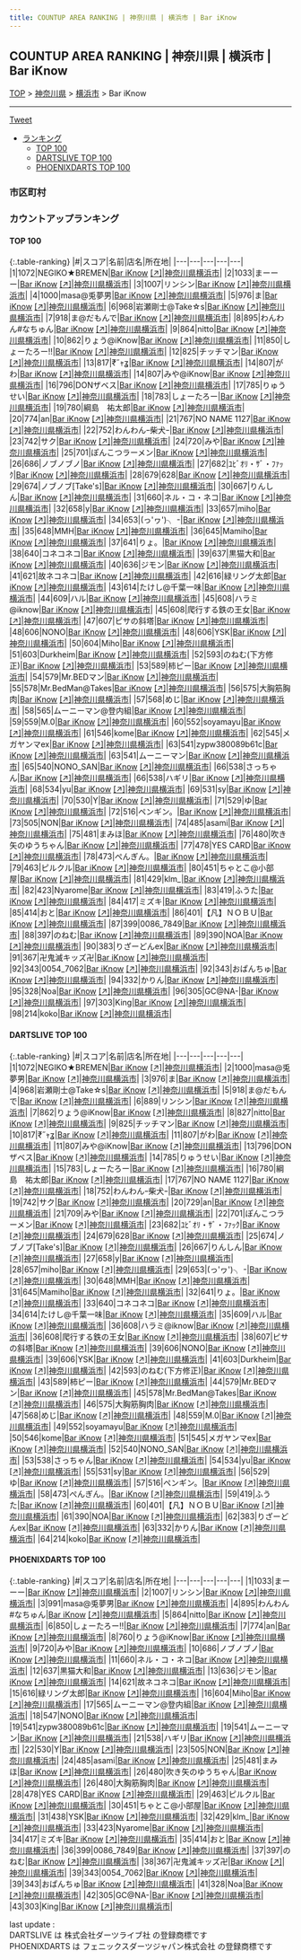 ```yaml
---
title: COUNTUP AREA RANKING | 神奈川県 | 横浜市 | Bar iKnow
---
```

## COUNTUP AREA RANKING | 神奈川県 | 横浜市 | Bar iKnow

[TOP](/darts/rank/) > [神奈川県](/darts/rank/神奈川県/) > [横浜市](/darts/rank/神奈川県/横浜市/) > Bar iKnow

___

<a href="https://twitter.com/share?ref_src=twsrc%5Etfw" data-text="COUNTUP AREA RANKING | 神奈川県横浜市Bar iKnow" class="twitter-share-button" data-hashtags="DARTSLIVE,PHOENIXDARTS,darts,ダーツ" data-show-count="false">Tweet</a>

* [ランキング](#カウントアップランキング)
    * [TOP 100](#top-100)
    * [DARTSLIVE TOP 100](#dartslive-top-100)
    * [PHOENIXDARTS TOP 100](#phoenixdarts-top-100)

### 市区町村

<ul>

</ul>

### カウントアップランキング

#### TOP 100



{:.table-ranking}
|#|スコア|名前|店名|所在地|
|---|---|---|---|---|
|1|1072|<span class="rank-name-dl">NEGIKO★BREMEN</span>|<a href="/darts/rank/shops/68ab55095181b0410d9b047a20a7ba1e.html">Bar iKnow</a> <a href="https://search.dartslive.com/jp/shop/68ab55095181b0410d9b047a20a7ba1e">[↗]</a>|<a href="/darts/rank/神奈川県/横浜市">神奈川県横浜市</a>|
|2|1033|<span class="rank-name-pd">まーーー</span>|<a href="/darts/rank/shops/89737.html">Bar iKnow</a> <a href="https://vs.phoenixdarts.com/jp/shop/shopDetailInfo/s_89737?s_seq=89737">[↗]</a>|<a href="/darts/rank/神奈川県/横浜市">神奈川県横浜市</a>|
|3|1007|<span class="rank-name-pd">リンシン</span>|<a href="/darts/rank/shops/89737.html">Bar iKnow</a> <a href="https://vs.phoenixdarts.com/jp/shop/shopDetailInfo/s_89737?s_seq=89737">[↗]</a>|<a href="/darts/rank/神奈川県/横浜市">神奈川県横浜市</a>|
|4|1000|<span class="rank-name-dl">masa@兎夢男</span>|<a href="/darts/rank/shops/68ab55095181b0410d9b047a20a7ba1e.html">Bar iKnow</a> <a href="https://search.dartslive.com/jp/shop/68ab55095181b0410d9b047a20a7ba1e">[↗]</a>|<a href="/darts/rank/神奈川県/横浜市">神奈川県横浜市</a>|
|5|976|<span class="rank-name-dl">ま</span>|<a href="/darts/rank/shops/68ab55095181b0410d9b047a20a7ba1e.html">Bar iKnow</a> <a href="https://search.dartslive.com/jp/shop/68ab55095181b0410d9b047a20a7ba1e">[↗]</a>|<a href="/darts/rank/神奈川県/横浜市">神奈川県横浜市</a>|
|6|968|<span class="rank-name-dl">岩瀬剛士@Take☆s</span>|<a href="/darts/rank/shops/68ab55095181b0410d9b047a20a7ba1e.html">Bar iKnow</a> <a href="https://search.dartslive.com/jp/shop/68ab55095181b0410d9b047a20a7ba1e">[↗]</a>|<a href="/darts/rank/神奈川県/横浜市">神奈川県横浜市</a>|
|7|918|<span class="rank-name-dl">ま@だもんで</span>|<a href="/darts/rank/shops/68ab55095181b0410d9b047a20a7ba1e.html">Bar iKnow</a> <a href="https://search.dartslive.com/jp/shop/68ab55095181b0410d9b047a20a7ba1e">[↗]</a>|<a href="/darts/rank/神奈川県/横浜市">神奈川県横浜市</a>|
|8|895|<span class="rank-name-pd">わんわん#なちゅん</span>|<a href="/darts/rank/shops/89737.html">Bar iKnow</a> <a href="https://vs.phoenixdarts.com/jp/shop/shopDetailInfo/s_89737?s_seq=89737">[↗]</a>|<a href="/darts/rank/神奈川県/横浜市">神奈川県横浜市</a>|
|9|864|<span class="rank-name-pd">nitto</span>|<a href="/darts/rank/shops/89737.html">Bar iKnow</a> <a href="https://vs.phoenixdarts.com/jp/shop/shopDetailInfo/s_89737?s_seq=89737">[↗]</a>|<a href="/darts/rank/神奈川県/横浜市">神奈川県横浜市</a>|
|10|862|<span class="rank-name-dl">りょう@iKnow</span>|<a href="/darts/rank/shops/68ab55095181b0410d9b047a20a7ba1e.html">Bar iKnow</a> <a href="https://search.dartslive.com/jp/shop/68ab55095181b0410d9b047a20a7ba1e">[↗]</a>|<a href="/darts/rank/神奈川県/横浜市">神奈川県横浜市</a>|
|11|850|<span class="rank-name-pd">しょーたろー!!</span>|<a href="/darts/rank/shops/89737.html">Bar iKnow</a> <a href="https://vs.phoenixdarts.com/jp/shop/shopDetailInfo/s_89737?s_seq=89737">[↗]</a>|<a href="/darts/rank/神奈川県/横浜市">神奈川県横浜市</a>|
|12|825|<span class="rank-name-dl">チッチマン</span>|<a href="/darts/rank/shops/68ab55095181b0410d9b047a20a7ba1e.html">Bar iKnow</a> <a href="https://search.dartslive.com/jp/shop/68ab55095181b0410d9b047a20a7ba1e">[↗]</a>|<a href="/darts/rank/神奈川県/横浜市">神奈川県横浜市</a>|
|13|817|<span class="rank-name-dl">₹˝ｬʓ</span>|<a href="/darts/rank/shops/68ab55095181b0410d9b047a20a7ba1e.html">Bar iKnow</a> <a href="https://search.dartslive.com/jp/shop/68ab55095181b0410d9b047a20a7ba1e">[↗]</a>|<a href="/darts/rank/神奈川県/横浜市">神奈川県横浜市</a>|
|14|807|<span class="rank-name-dl">がわ</span>|<a href="/darts/rank/shops/68ab55095181b0410d9b047a20a7ba1e.html">Bar iKnow</a> <a href="https://search.dartslive.com/jp/shop/68ab55095181b0410d9b047a20a7ba1e">[↗]</a>|<a href="/darts/rank/神奈川県/横浜市">神奈川県横浜市</a>|
|14|807|<span class="rank-name-dl">みや@iKnow</span>|<a href="/darts/rank/shops/68ab55095181b0410d9b047a20a7ba1e.html">Bar iKnow</a> <a href="https://search.dartslive.com/jp/shop/68ab55095181b0410d9b047a20a7ba1e">[↗]</a>|<a href="/darts/rank/神奈川県/横浜市">神奈川県横浜市</a>|
|16|796|<span class="rank-name-dl">DONザベス</span>|<a href="/darts/rank/shops/68ab55095181b0410d9b047a20a7ba1e.html">Bar iKnow</a> <a href="https://search.dartslive.com/jp/shop/68ab55095181b0410d9b047a20a7ba1e">[↗]</a>|<a href="/darts/rank/神奈川県/横浜市">神奈川県横浜市</a>|
|17|785|<span class="rank-name-dl">りゅうせい</span>|<a href="/darts/rank/shops/68ab55095181b0410d9b047a20a7ba1e.html">Bar iKnow</a> <a href="https://search.dartslive.com/jp/shop/68ab55095181b0410d9b047a20a7ba1e">[↗]</a>|<a href="/darts/rank/神奈川県/横浜市">神奈川県横浜市</a>|
|18|783|<span class="rank-name-dl">しょーたろー</span>|<a href="/darts/rank/shops/68ab55095181b0410d9b047a20a7ba1e.html">Bar iKnow</a> <a href="https://search.dartslive.com/jp/shop/68ab55095181b0410d9b047a20a7ba1e">[↗]</a>|<a href="/darts/rank/神奈川県/横浜市">神奈川県横浜市</a>|
|19|780|<span class="rank-name-dl">綱島　祐太郎</span>|<a href="/darts/rank/shops/68ab55095181b0410d9b047a20a7ba1e.html">Bar iKnow</a> <a href="https://search.dartslive.com/jp/shop/68ab55095181b0410d9b047a20a7ba1e">[↗]</a>|<a href="/darts/rank/神奈川県/横浜市">神奈川県横浜市</a>|
|20|774|<span class="rank-name-pd">an</span>|<a href="/darts/rank/shops/89737.html">Bar iKnow</a> <a href="https://vs.phoenixdarts.com/jp/shop/shopDetailInfo/s_89737?s_seq=89737">[↗]</a>|<a href="/darts/rank/神奈川県/横浜市">神奈川県横浜市</a>|
|21|767|<span class="rank-name-dl">NO NAME 1127</span>|<a href="/darts/rank/shops/68ab55095181b0410d9b047a20a7ba1e.html">Bar iKnow</a> <a href="https://search.dartslive.com/jp/shop/68ab55095181b0410d9b047a20a7ba1e">[↗]</a>|<a href="/darts/rank/神奈川県/横浜市">神奈川県横浜市</a>|
|22|752|<span class="rank-name-dl">わんわんｰ柴犬ｰ</span>|<a href="/darts/rank/shops/68ab55095181b0410d9b047a20a7ba1e.html">Bar iKnow</a> <a href="https://search.dartslive.com/jp/shop/68ab55095181b0410d9b047a20a7ba1e">[↗]</a>|<a href="/darts/rank/神奈川県/横浜市">神奈川県横浜市</a>|
|23|742|<span class="rank-name-dl">サク</span>|<a href="/darts/rank/shops/68ab55095181b0410d9b047a20a7ba1e.html">Bar iKnow</a> <a href="https://search.dartslive.com/jp/shop/68ab55095181b0410d9b047a20a7ba1e">[↗]</a>|<a href="/darts/rank/神奈川県/横浜市">神奈川県横浜市</a>|
|24|720|<span class="rank-name-pd">みや</span>|<a href="/darts/rank/shops/89737.html">Bar iKnow</a> <a href="https://vs.phoenixdarts.com/jp/shop/shopDetailInfo/s_89737?s_seq=89737">[↗]</a>|<a href="/darts/rank/神奈川県/横浜市">神奈川県横浜市</a>|
|25|701|<span class="rank-name-dl">ぽんこつラーメン</span>|<a href="/darts/rank/shops/68ab55095181b0410d9b047a20a7ba1e.html">Bar iKnow</a> <a href="https://search.dartslive.com/jp/shop/68ab55095181b0410d9b047a20a7ba1e">[↗]</a>|<a href="/darts/rank/神奈川県/横浜市">神奈川県横浜市</a>|
|26|686|<span class="rank-name-pd">ノブノブノ</span>|<a href="/darts/rank/shops/89737.html">Bar iKnow</a> <a href="https://vs.phoenixdarts.com/jp/shop/shopDetailInfo/s_89737?s_seq=89737">[↗]</a>|<a href="/darts/rank/神奈川県/横浜市">神奈川県横浜市</a>|
|27|682|<span class="rank-name-dl">ﾕﾋﾞｵﾘ・ｻﾞ・ﾌｧｯｸ</span>|<a href="/darts/rank/shops/68ab55095181b0410d9b047a20a7ba1e.html">Bar iKnow</a> <a href="https://search.dartslive.com/jp/shop/68ab55095181b0410d9b047a20a7ba1e">[↗]</a>|<a href="/darts/rank/神奈川県/横浜市">神奈川県横浜市</a>|
|28|679|<span class="rank-name-dl">628</span>|<a href="/darts/rank/shops/68ab55095181b0410d9b047a20a7ba1e.html">Bar iKnow</a> <a href="https://search.dartslive.com/jp/shop/68ab55095181b0410d9b047a20a7ba1e">[↗]</a>|<a href="/darts/rank/神奈川県/横浜市">神奈川県横浜市</a>|
|29|674|<span class="rank-name-dl">ノブノブ[Take&#x27;s]</span>|<a href="/darts/rank/shops/68ab55095181b0410d9b047a20a7ba1e.html">Bar iKnow</a> <a href="https://search.dartslive.com/jp/shop/68ab55095181b0410d9b047a20a7ba1e">[↗]</a>|<a href="/darts/rank/神奈川県/横浜市">神奈川県横浜市</a>|
|30|667|<span class="rank-name-dl">りんしん</span>|<a href="/darts/rank/shops/68ab55095181b0410d9b047a20a7ba1e.html">Bar iKnow</a> <a href="https://search.dartslive.com/jp/shop/68ab55095181b0410d9b047a20a7ba1e">[↗]</a>|<a href="/darts/rank/神奈川県/横浜市">神奈川県横浜市</a>|
|31|660|<span class="rank-name-pd">ネル・コ・ネコ</span>|<a href="/darts/rank/shops/89737.html">Bar iKnow</a> <a href="https://vs.phoenixdarts.com/jp/shop/shopDetailInfo/s_89737?s_seq=89737">[↗]</a>|<a href="/darts/rank/神奈川県/横浜市">神奈川県横浜市</a>|
|32|658|<span class="rank-name-dl">y</span>|<a href="/darts/rank/shops/68ab55095181b0410d9b047a20a7ba1e.html">Bar iKnow</a> <a href="https://search.dartslive.com/jp/shop/68ab55095181b0410d9b047a20a7ba1e">[↗]</a>|<a href="/darts/rank/神奈川県/横浜市">神奈川県横浜市</a>|
|33|657|<span class="rank-name-dl">miho</span>|<a href="/darts/rank/shops/68ab55095181b0410d9b047a20a7ba1e.html">Bar iKnow</a> <a href="https://search.dartslive.com/jp/shop/68ab55095181b0410d9b047a20a7ba1e">[↗]</a>|<a href="/darts/rank/神奈川県/横浜市">神奈川県横浜市</a>|
|34|653|<span class="rank-name-dl">(っ&#x27;ヮ&#x27;)╮ -</span>|<a href="/darts/rank/shops/68ab55095181b0410d9b047a20a7ba1e.html">Bar iKnow</a> <a href="https://search.dartslive.com/jp/shop/68ab55095181b0410d9b047a20a7ba1e">[↗]</a>|<a href="/darts/rank/神奈川県/横浜市">神奈川県横浜市</a>|
|35|648|<span class="rank-name-dl">MMH</span>|<a href="/darts/rank/shops/68ab55095181b0410d9b047a20a7ba1e.html">Bar iKnow</a> <a href="https://search.dartslive.com/jp/shop/68ab55095181b0410d9b047a20a7ba1e">[↗]</a>|<a href="/darts/rank/神奈川県/横浜市">神奈川県横浜市</a>|
|36|645|<span class="rank-name-dl">Mamiho</span>|<a href="/darts/rank/shops/68ab55095181b0410d9b047a20a7ba1e.html">Bar iKnow</a> <a href="https://search.dartslive.com/jp/shop/68ab55095181b0410d9b047a20a7ba1e">[↗]</a>|<a href="/darts/rank/神奈川県/横浜市">神奈川県横浜市</a>|
|37|641|<span class="rank-name-dl">りょ。</span>|<a href="/darts/rank/shops/68ab55095181b0410d9b047a20a7ba1e.html">Bar iKnow</a> <a href="https://search.dartslive.com/jp/shop/68ab55095181b0410d9b047a20a7ba1e">[↗]</a>|<a href="/darts/rank/神奈川県/横浜市">神奈川県横浜市</a>|
|38|640|<span class="rank-name-dl">コネコネコ</span>|<a href="/darts/rank/shops/68ab55095181b0410d9b047a20a7ba1e.html">Bar iKnow</a> <a href="https://search.dartslive.com/jp/shop/68ab55095181b0410d9b047a20a7ba1e">[↗]</a>|<a href="/darts/rank/神奈川県/横浜市">神奈川県横浜市</a>|
|39|637|<span class="rank-name-pd">黒猫大和</span>|<a href="/darts/rank/shops/89737.html">Bar iKnow</a> <a href="https://vs.phoenixdarts.com/jp/shop/shopDetailInfo/s_89737?s_seq=89737">[↗]</a>|<a href="/darts/rank/神奈川県/横浜市">神奈川県横浜市</a>|
|40|636|<span class="rank-name-pd">ジモン</span>|<a href="/darts/rank/shops/89737.html">Bar iKnow</a> <a href="https://vs.phoenixdarts.com/jp/shop/shopDetailInfo/s_89737?s_seq=89737">[↗]</a>|<a href="/darts/rank/神奈川県/横浜市">神奈川県横浜市</a>|
|41|621|<span class="rank-name-pd">故ネコネコ</span>|<a href="/darts/rank/shops/89737.html">Bar iKnow</a> <a href="https://vs.phoenixdarts.com/jp/shop/shopDetailInfo/s_89737?s_seq=89737">[↗]</a>|<a href="/darts/rank/神奈川県/横浜市">神奈川県横浜市</a>|
|42|616|<span class="rank-name-pd">緑リング太郎</span>|<a href="/darts/rank/shops/89737.html">Bar iKnow</a> <a href="https://vs.phoenixdarts.com/jp/shop/shopDetailInfo/s_89737?s_seq=89737">[↗]</a>|<a href="/darts/rank/神奈川県/横浜市">神奈川県横浜市</a>|
|43|614|<span class="rank-name-dl">たけし@千葉一味</span>|<a href="/darts/rank/shops/68ab55095181b0410d9b047a20a7ba1e.html">Bar iKnow</a> <a href="https://search.dartslive.com/jp/shop/68ab55095181b0410d9b047a20a7ba1e">[↗]</a>|<a href="/darts/rank/神奈川県/横浜市">神奈川県横浜市</a>|
|44|609|<span class="rank-name-dl">ハル</span>|<a href="/darts/rank/shops/68ab55095181b0410d9b047a20a7ba1e.html">Bar iKnow</a> <a href="https://search.dartslive.com/jp/shop/68ab55095181b0410d9b047a20a7ba1e">[↗]</a>|<a href="/darts/rank/神奈川県/横浜市">神奈川県横浜市</a>|
|45|608|<span class="rank-name-dl">ハラミ@iknow</span>|<a href="/darts/rank/shops/68ab55095181b0410d9b047a20a7ba1e.html">Bar iKnow</a> <a href="https://search.dartslive.com/jp/shop/68ab55095181b0410d9b047a20a7ba1e">[↗]</a>|<a href="/darts/rank/神奈川県/横浜市">神奈川県横浜市</a>|
|45|608|<span class="rank-name-dl">爬行する鉄の王女</span>|<a href="/darts/rank/shops/68ab55095181b0410d9b047a20a7ba1e.html">Bar iKnow</a> <a href="https://search.dartslive.com/jp/shop/68ab55095181b0410d9b047a20a7ba1e">[↗]</a>|<a href="/darts/rank/神奈川県/横浜市">神奈川県横浜市</a>|
|47|607|<span class="rank-name-dl">ピサの斜塔</span>|<a href="/darts/rank/shops/68ab55095181b0410d9b047a20a7ba1e.html">Bar iKnow</a> <a href="https://search.dartslive.com/jp/shop/68ab55095181b0410d9b047a20a7ba1e">[↗]</a>|<a href="/darts/rank/神奈川県/横浜市">神奈川県横浜市</a>|
|48|606|<span class="rank-name-dl">NONO</span>|<a href="/darts/rank/shops/68ab55095181b0410d9b047a20a7ba1e.html">Bar iKnow</a> <a href="https://search.dartslive.com/jp/shop/68ab55095181b0410d9b047a20a7ba1e">[↗]</a>|<a href="/darts/rank/神奈川県/横浜市">神奈川県横浜市</a>|
|48|606|<span class="rank-name-dl">YSK</span>|<a href="/darts/rank/shops/68ab55095181b0410d9b047a20a7ba1e.html">Bar iKnow</a> <a href="https://search.dartslive.com/jp/shop/68ab55095181b0410d9b047a20a7ba1e">[↗]</a>|<a href="/darts/rank/神奈川県/横浜市">神奈川県横浜市</a>|
|50|604|<span class="rank-name-pd">Miho</span>|<a href="/darts/rank/shops/89737.html">Bar iKnow</a> <a href="https://vs.phoenixdarts.com/jp/shop/shopDetailInfo/s_89737?s_seq=89737">[↗]</a>|<a href="/darts/rank/神奈川県/横浜市">神奈川県横浜市</a>|
|51|603|<span class="rank-name-dl">Durkheim</span>|<a href="/darts/rank/shops/68ab55095181b0410d9b047a20a7ba1e.html">Bar iKnow</a> <a href="https://search.dartslive.com/jp/shop/68ab55095181b0410d9b047a20a7ba1e">[↗]</a>|<a href="/darts/rank/神奈川県/横浜市">神奈川県横浜市</a>|
|52|593|<span class="rank-name-dl">のねむ(下方修正)</span>|<a href="/darts/rank/shops/68ab55095181b0410d9b047a20a7ba1e.html">Bar iKnow</a> <a href="https://search.dartslive.com/jp/shop/68ab55095181b0410d9b047a20a7ba1e">[↗]</a>|<a href="/darts/rank/神奈川県/横浜市">神奈川県横浜市</a>|
|53|589|<span class="rank-name-dl">柿ピー</span>|<a href="/darts/rank/shops/68ab55095181b0410d9b047a20a7ba1e.html">Bar iKnow</a> <a href="https://search.dartslive.com/jp/shop/68ab55095181b0410d9b047a20a7ba1e">[↗]</a>|<a href="/darts/rank/神奈川県/横浜市">神奈川県横浜市</a>|
|54|579|<span class="rank-name-dl">Mr.BEDマン</span>|<a href="/darts/rank/shops/68ab55095181b0410d9b047a20a7ba1e.html">Bar iKnow</a> <a href="https://search.dartslive.com/jp/shop/68ab55095181b0410d9b047a20a7ba1e">[↗]</a>|<a href="/darts/rank/神奈川県/横浜市">神奈川県横浜市</a>|
|55|578|<span class="rank-name-dl">Mr.BedMan@Takes</span>|<a href="/darts/rank/shops/68ab55095181b0410d9b047a20a7ba1e.html">Bar iKnow</a> <a href="https://search.dartslive.com/jp/shop/68ab55095181b0410d9b047a20a7ba1e">[↗]</a>|<a href="/darts/rank/神奈川県/横浜市">神奈川県横浜市</a>|
|56|575|<span class="rank-name-dl">大胸筋胸肉</span>|<a href="/darts/rank/shops/68ab55095181b0410d9b047a20a7ba1e.html">Bar iKnow</a> <a href="https://search.dartslive.com/jp/shop/68ab55095181b0410d9b047a20a7ba1e">[↗]</a>|<a href="/darts/rank/神奈川県/横浜市">神奈川県横浜市</a>|
|57|568|<span class="rank-name-dl">めじ</span>|<a href="/darts/rank/shops/68ab55095181b0410d9b047a20a7ba1e.html">Bar iKnow</a> <a href="https://search.dartslive.com/jp/shop/68ab55095181b0410d9b047a20a7ba1e">[↗]</a>|<a href="/darts/rank/神奈川県/横浜市">神奈川県横浜市</a>|
|58|565|<span class="rank-name-pd">ムーニーマン@登内組</span>|<a href="/darts/rank/shops/89737.html">Bar iKnow</a> <a href="https://vs.phoenixdarts.com/jp/shop/shopDetailInfo/s_89737?s_seq=89737">[↗]</a>|<a href="/darts/rank/神奈川県/横浜市">神奈川県横浜市</a>|
|59|559|<span class="rank-name-dl">M.0</span>|<a href="/darts/rank/shops/68ab55095181b0410d9b047a20a7ba1e.html">Bar iKnow</a> <a href="https://search.dartslive.com/jp/shop/68ab55095181b0410d9b047a20a7ba1e">[↗]</a>|<a href="/darts/rank/神奈川県/横浜市">神奈川県横浜市</a>|
|60|552|<span class="rank-name-dl">soyamayu</span>|<a href="/darts/rank/shops/68ab55095181b0410d9b047a20a7ba1e.html">Bar iKnow</a> <a href="https://search.dartslive.com/jp/shop/68ab55095181b0410d9b047a20a7ba1e">[↗]</a>|<a href="/darts/rank/神奈川県/横浜市">神奈川県横浜市</a>|
|61|546|<span class="rank-name-dl">kome</span>|<a href="/darts/rank/shops/68ab55095181b0410d9b047a20a7ba1e.html">Bar iKnow</a> <a href="https://search.dartslive.com/jp/shop/68ab55095181b0410d9b047a20a7ba1e">[↗]</a>|<a href="/darts/rank/神奈川県/横浜市">神奈川県横浜市</a>|
|62|545|<span class="rank-name-dl">メガヤンマex</span>|<a href="/darts/rank/shops/68ab55095181b0410d9b047a20a7ba1e.html">Bar iKnow</a> <a href="https://search.dartslive.com/jp/shop/68ab55095181b0410d9b047a20a7ba1e">[↗]</a>|<a href="/darts/rank/神奈川県/横浜市">神奈川県横浜市</a>|
|63|541|<span class="rank-name-pd">zypw380089b61c</span>|<a href="/darts/rank/shops/89737.html">Bar iKnow</a> <a href="https://vs.phoenixdarts.com/jp/shop/shopDetailInfo/s_89737?s_seq=89737">[↗]</a>|<a href="/darts/rank/神奈川県/横浜市">神奈川県横浜市</a>|
|63|541|<span class="rank-name-pd">ムーニーマン</span>|<a href="/darts/rank/shops/89737.html">Bar iKnow</a> <a href="https://vs.phoenixdarts.com/jp/shop/shopDetailInfo/s_89737?s_seq=89737">[↗]</a>|<a href="/darts/rank/神奈川県/横浜市">神奈川県横浜市</a>|
|65|540|<span class="rank-name-dl">NONO_SAN</span>|<a href="/darts/rank/shops/68ab55095181b0410d9b047a20a7ba1e.html">Bar iKnow</a> <a href="https://search.dartslive.com/jp/shop/68ab55095181b0410d9b047a20a7ba1e">[↗]</a>|<a href="/darts/rank/神奈川県/横浜市">神奈川県横浜市</a>|
|66|538|<span class="rank-name-dl">さっちゃん</span>|<a href="/darts/rank/shops/68ab55095181b0410d9b047a20a7ba1e.html">Bar iKnow</a> <a href="https://search.dartslive.com/jp/shop/68ab55095181b0410d9b047a20a7ba1e">[↗]</a>|<a href="/darts/rank/神奈川県/横浜市">神奈川県横浜市</a>|
|66|538|<span class="rank-name-pd">ハギリ</span>|<a href="/darts/rank/shops/89737.html">Bar iKnow</a> <a href="https://vs.phoenixdarts.com/jp/shop/shopDetailInfo/s_89737?s_seq=89737">[↗]</a>|<a href="/darts/rank/神奈川県/横浜市">神奈川県横浜市</a>|
|68|534|<span class="rank-name-dl">yu</span>|<a href="/darts/rank/shops/68ab55095181b0410d9b047a20a7ba1e.html">Bar iKnow</a> <a href="https://search.dartslive.com/jp/shop/68ab55095181b0410d9b047a20a7ba1e">[↗]</a>|<a href="/darts/rank/神奈川県/横浜市">神奈川県横浜市</a>|
|69|531|<span class="rank-name-dl">sy</span>|<a href="/darts/rank/shops/68ab55095181b0410d9b047a20a7ba1e.html">Bar iKnow</a> <a href="https://search.dartslive.com/jp/shop/68ab55095181b0410d9b047a20a7ba1e">[↗]</a>|<a href="/darts/rank/神奈川県/横浜市">神奈川県横浜市</a>|
|70|530|<span class="rank-name-pd">Y</span>|<a href="/darts/rank/shops/89737.html">Bar iKnow</a> <a href="https://vs.phoenixdarts.com/jp/shop/shopDetailInfo/s_89737?s_seq=89737">[↗]</a>|<a href="/darts/rank/神奈川県/横浜市">神奈川県横浜市</a>|
|71|529|<span class="rank-name-dl">ゆ</span>|<a href="/darts/rank/shops/68ab55095181b0410d9b047a20a7ba1e.html">Bar iKnow</a> <a href="https://search.dartslive.com/jp/shop/68ab55095181b0410d9b047a20a7ba1e">[↗]</a>|<a href="/darts/rank/神奈川県/横浜市">神奈川県横浜市</a>|
|72|516|<span class="rank-name-dl">ペンギン。</span>|<a href="/darts/rank/shops/68ab55095181b0410d9b047a20a7ba1e.html">Bar iKnow</a> <a href="https://search.dartslive.com/jp/shop/68ab55095181b0410d9b047a20a7ba1e">[↗]</a>|<a href="/darts/rank/神奈川県/横浜市">神奈川県横浜市</a>|
|73|505|<span class="rank-name-pd">NON</span>|<a href="/darts/rank/shops/89737.html">Bar iKnow</a> <a href="https://vs.phoenixdarts.com/jp/shop/shopDetailInfo/s_89737?s_seq=89737">[↗]</a>|<a href="/darts/rank/神奈川県/横浜市">神奈川県横浜市</a>|
|74|485|<span class="rank-name-pd">asami</span>|<a href="/darts/rank/shops/89737.html">Bar iKnow</a> <a href="https://vs.phoenixdarts.com/jp/shop/shopDetailInfo/s_89737?s_seq=89737">[↗]</a>|<a href="/darts/rank/神奈川県/横浜市">神奈川県横浜市</a>|
|75|481|<span class="rank-name-pd">まみほ</span>|<a href="/darts/rank/shops/89737.html">Bar iKnow</a> <a href="https://vs.phoenixdarts.com/jp/shop/shopDetailInfo/s_89737?s_seq=89737">[↗]</a>|<a href="/darts/rank/神奈川県/横浜市">神奈川県横浜市</a>|
|76|480|<span class="rank-name-pd">吹き矢のゆうちゃん</span>|<a href="/darts/rank/shops/89737.html">Bar iKnow</a> <a href="https://vs.phoenixdarts.com/jp/shop/shopDetailInfo/s_89737?s_seq=89737">[↗]</a>|<a href="/darts/rank/神奈川県/横浜市">神奈川県横浜市</a>|
|77|478|<span class="rank-name-pd">YES CARD</span>|<a href="/darts/rank/shops/89737.html">Bar iKnow</a> <a href="https://vs.phoenixdarts.com/jp/shop/shopDetailInfo/s_89737?s_seq=89737">[↗]</a>|<a href="/darts/rank/神奈川県/横浜市">神奈川県横浜市</a>|
|78|473|<span class="rank-name-dl">ぺんぎん。</span>|<a href="/darts/rank/shops/68ab55095181b0410d9b047a20a7ba1e.html">Bar iKnow</a> <a href="https://search.dartslive.com/jp/shop/68ab55095181b0410d9b047a20a7ba1e">[↗]</a>|<a href="/darts/rank/神奈川県/横浜市">神奈川県横浜市</a>|
|79|463|<span class="rank-name-pd">ピルクル</span>|<a href="/darts/rank/shops/89737.html">Bar iKnow</a> <a href="https://vs.phoenixdarts.com/jp/shop/shopDetailInfo/s_89737?s_seq=89737">[↗]</a>|<a href="/darts/rank/神奈川県/横浜市">神奈川県横浜市</a>|
|80|451|<span class="rank-name-pd">ちゃとこ@小部屋</span>|<a href="/darts/rank/shops/89737.html">Bar iKnow</a> <a href="https://vs.phoenixdarts.com/jp/shop/shopDetailInfo/s_89737?s_seq=89737">[↗]</a>|<a href="/darts/rank/神奈川県/横浜市">神奈川県横浜市</a>|
|81|429|<span class="rank-name-pd">klm_</span>|<a href="/darts/rank/shops/89737.html">Bar iKnow</a> <a href="https://vs.phoenixdarts.com/jp/shop/shopDetailInfo/s_89737?s_seq=89737">[↗]</a>|<a href="/darts/rank/神奈川県/横浜市">神奈川県横浜市</a>|
|82|423|<span class="rank-name-pd">Nyarome</span>|<a href="/darts/rank/shops/89737.html">Bar iKnow</a> <a href="https://vs.phoenixdarts.com/jp/shop/shopDetailInfo/s_89737?s_seq=89737">[↗]</a>|<a href="/darts/rank/神奈川県/横浜市">神奈川県横浜市</a>|
|83|419|<span class="rank-name-dl">ふうた</span>|<a href="/darts/rank/shops/68ab55095181b0410d9b047a20a7ba1e.html">Bar iKnow</a> <a href="https://search.dartslive.com/jp/shop/68ab55095181b0410d9b047a20a7ba1e">[↗]</a>|<a href="/darts/rank/神奈川県/横浜市">神奈川県横浜市</a>|
|84|417|<span class="rank-name-pd">ミズキ</span>|<a href="/darts/rank/shops/89737.html">Bar iKnow</a> <a href="https://vs.phoenixdarts.com/jp/shop/shopDetailInfo/s_89737?s_seq=89737">[↗]</a>|<a href="/darts/rank/神奈川県/横浜市">神奈川県横浜市</a>|
|85|414|<span class="rank-name-pd">おと</span>|<a href="/darts/rank/shops/89737.html">Bar iKnow</a> <a href="https://vs.phoenixdarts.com/jp/shop/shopDetailInfo/s_89737?s_seq=89737">[↗]</a>|<a href="/darts/rank/神奈川県/横浜市">神奈川県横浜市</a>|
|86|401|<span class="rank-name-dl">【凡】ＮＯＢＵ</span>|<a href="/darts/rank/shops/68ab55095181b0410d9b047a20a7ba1e.html">Bar iKnow</a> <a href="https://search.dartslive.com/jp/shop/68ab55095181b0410d9b047a20a7ba1e">[↗]</a>|<a href="/darts/rank/神奈川県/横浜市">神奈川県横浜市</a>|
|87|399|<span class="rank-name-pd">0086_7849</span>|<a href="/darts/rank/shops/89737.html">Bar iKnow</a> <a href="https://vs.phoenixdarts.com/jp/shop/shopDetailInfo/s_89737?s_seq=89737">[↗]</a>|<a href="/darts/rank/神奈川県/横浜市">神奈川県横浜市</a>|
|88|397|<span class="rank-name-pd">のねむ</span>|<a href="/darts/rank/shops/89737.html">Bar iKnow</a> <a href="https://vs.phoenixdarts.com/jp/shop/shopDetailInfo/s_89737?s_seq=89737">[↗]</a>|<a href="/darts/rank/神奈川県/横浜市">神奈川県横浜市</a>|
|89|390|<span class="rank-name-dl">NOA</span>|<a href="/darts/rank/shops/68ab55095181b0410d9b047a20a7ba1e.html">Bar iKnow</a> <a href="https://search.dartslive.com/jp/shop/68ab55095181b0410d9b047a20a7ba1e">[↗]</a>|<a href="/darts/rank/神奈川県/横浜市">神奈川県横浜市</a>|
|90|383|<span class="rank-name-dl">りざーどんex</span>|<a href="/darts/rank/shops/68ab55095181b0410d9b047a20a7ba1e.html">Bar iKnow</a> <a href="https://search.dartslive.com/jp/shop/68ab55095181b0410d9b047a20a7ba1e">[↗]</a>|<a href="/darts/rank/神奈川県/横浜市">神奈川県横浜市</a>|
|91|367|<span class="rank-name-pd">卍鬼滅キッズ卍</span>|<a href="/darts/rank/shops/89737.html">Bar iKnow</a> <a href="https://vs.phoenixdarts.com/jp/shop/shopDetailInfo/s_89737?s_seq=89737">[↗]</a>|<a href="/darts/rank/神奈川県/横浜市">神奈川県横浜市</a>|
|92|343|<span class="rank-name-pd">0054_7062</span>|<a href="/darts/rank/shops/89737.html">Bar iKnow</a> <a href="https://vs.phoenixdarts.com/jp/shop/shopDetailInfo/s_89737?s_seq=89737">[↗]</a>|<a href="/darts/rank/神奈川県/横浜市">神奈川県横浜市</a>|
|92|343|<span class="rank-name-pd">おぱんちゅ</span>|<a href="/darts/rank/shops/89737.html">Bar iKnow</a> <a href="https://vs.phoenixdarts.com/jp/shop/shopDetailInfo/s_89737?s_seq=89737">[↗]</a>|<a href="/darts/rank/神奈川県/横浜市">神奈川県横浜市</a>|
|94|332|<span class="rank-name-dl">かりん</span>|<a href="/darts/rank/shops/68ab55095181b0410d9b047a20a7ba1e.html">Bar iKnow</a> <a href="https://search.dartslive.com/jp/shop/68ab55095181b0410d9b047a20a7ba1e">[↗]</a>|<a href="/darts/rank/神奈川県/横浜市">神奈川県横浜市</a>|
|95|328|<span class="rank-name-pd">Noa</span>|<a href="/darts/rank/shops/89737.html">Bar iKnow</a> <a href="https://vs.phoenixdarts.com/jp/shop/shopDetailInfo/s_89737?s_seq=89737">[↗]</a>|<a href="/darts/rank/神奈川県/横浜市">神奈川県横浜市</a>|
|96|305|<span class="rank-name-pd">GC@NA-</span>|<a href="/darts/rank/shops/89737.html">Bar iKnow</a> <a href="https://vs.phoenixdarts.com/jp/shop/shopDetailInfo/s_89737?s_seq=89737">[↗]</a>|<a href="/darts/rank/神奈川県/横浜市">神奈川県横浜市</a>|
|97|303|<span class="rank-name-pd">King</span>|<a href="/darts/rank/shops/89737.html">Bar iKnow</a> <a href="https://vs.phoenixdarts.com/jp/shop/shopDetailInfo/s_89737?s_seq=89737">[↗]</a>|<a href="/darts/rank/神奈川県/横浜市">神奈川県横浜市</a>|
|98|214|<span class="rank-name-dl">koko</span>|<a href="/darts/rank/shops/68ab55095181b0410d9b047a20a7ba1e.html">Bar iKnow</a> <a href="https://search.dartslive.com/jp/shop/68ab55095181b0410d9b047a20a7ba1e">[↗]</a>|<a href="/darts/rank/神奈川県/横浜市">神奈川県横浜市</a>|


#### DARTSLIVE TOP 100



{:.table-ranking}
|#|スコア|名前|店名|所在地|
|---|---|---|---|---|
|1|1072|<span class="rank-name-dl">NEGIKO★BREMEN</span>|<a href="/darts/rank/shops/68ab55095181b0410d9b047a20a7ba1e.html">Bar iKnow</a> <a href="https://search.dartslive.com/jp/shop/68ab55095181b0410d9b047a20a7ba1e">[↗]</a>|<a href="/darts/rank/神奈川県/横浜市">神奈川県横浜市</a>|
|2|1000|<span class="rank-name-dl">masa@兎夢男</span>|<a href="/darts/rank/shops/68ab55095181b0410d9b047a20a7ba1e.html">Bar iKnow</a> <a href="https://search.dartslive.com/jp/shop/68ab55095181b0410d9b047a20a7ba1e">[↗]</a>|<a href="/darts/rank/神奈川県/横浜市">神奈川県横浜市</a>|
|3|976|<span class="rank-name-dl">ま</span>|<a href="/darts/rank/shops/68ab55095181b0410d9b047a20a7ba1e.html">Bar iKnow</a> <a href="https://search.dartslive.com/jp/shop/68ab55095181b0410d9b047a20a7ba1e">[↗]</a>|<a href="/darts/rank/神奈川県/横浜市">神奈川県横浜市</a>|
|4|968|<span class="rank-name-dl">岩瀬剛士@Take☆s</span>|<a href="/darts/rank/shops/68ab55095181b0410d9b047a20a7ba1e.html">Bar iKnow</a> <a href="https://search.dartslive.com/jp/shop/68ab55095181b0410d9b047a20a7ba1e">[↗]</a>|<a href="/darts/rank/神奈川県/横浜市">神奈川県横浜市</a>|
|5|918|<span class="rank-name-dl">ま@だもんで</span>|<a href="/darts/rank/shops/68ab55095181b0410d9b047a20a7ba1e.html">Bar iKnow</a> <a href="https://search.dartslive.com/jp/shop/68ab55095181b0410d9b047a20a7ba1e">[↗]</a>|<a href="/darts/rank/神奈川県/横浜市">神奈川県横浜市</a>|
|6|889|<span class="rank-name-dl">リンシン</span>|<a href="/darts/rank/shops/68ab55095181b0410d9b047a20a7ba1e.html">Bar iKnow</a> <a href="https://search.dartslive.com/jp/shop/68ab55095181b0410d9b047a20a7ba1e">[↗]</a>|<a href="/darts/rank/神奈川県/横浜市">神奈川県横浜市</a>|
|7|862|<span class="rank-name-dl">りょう@iKnow</span>|<a href="/darts/rank/shops/68ab55095181b0410d9b047a20a7ba1e.html">Bar iKnow</a> <a href="https://search.dartslive.com/jp/shop/68ab55095181b0410d9b047a20a7ba1e">[↗]</a>|<a href="/darts/rank/神奈川県/横浜市">神奈川県横浜市</a>|
|8|827|<span class="rank-name-dl">nitto</span>|<a href="/darts/rank/shops/68ab55095181b0410d9b047a20a7ba1e.html">Bar iKnow</a> <a href="https://search.dartslive.com/jp/shop/68ab55095181b0410d9b047a20a7ba1e">[↗]</a>|<a href="/darts/rank/神奈川県/横浜市">神奈川県横浜市</a>|
|9|825|<span class="rank-name-dl">チッチマン</span>|<a href="/darts/rank/shops/68ab55095181b0410d9b047a20a7ba1e.html">Bar iKnow</a> <a href="https://search.dartslive.com/jp/shop/68ab55095181b0410d9b047a20a7ba1e">[↗]</a>|<a href="/darts/rank/神奈川県/横浜市">神奈川県横浜市</a>|
|10|817|<span class="rank-name-dl">₹˝ｬʓ</span>|<a href="/darts/rank/shops/68ab55095181b0410d9b047a20a7ba1e.html">Bar iKnow</a> <a href="https://search.dartslive.com/jp/shop/68ab55095181b0410d9b047a20a7ba1e">[↗]</a>|<a href="/darts/rank/神奈川県/横浜市">神奈川県横浜市</a>|
|11|807|<span class="rank-name-dl">がわ</span>|<a href="/darts/rank/shops/68ab55095181b0410d9b047a20a7ba1e.html">Bar iKnow</a> <a href="https://search.dartslive.com/jp/shop/68ab55095181b0410d9b047a20a7ba1e">[↗]</a>|<a href="/darts/rank/神奈川県/横浜市">神奈川県横浜市</a>|
|11|807|<span class="rank-name-dl">みや@iKnow</span>|<a href="/darts/rank/shops/68ab55095181b0410d9b047a20a7ba1e.html">Bar iKnow</a> <a href="https://search.dartslive.com/jp/shop/68ab55095181b0410d9b047a20a7ba1e">[↗]</a>|<a href="/darts/rank/神奈川県/横浜市">神奈川県横浜市</a>|
|13|796|<span class="rank-name-dl">DONザベス</span>|<a href="/darts/rank/shops/68ab55095181b0410d9b047a20a7ba1e.html">Bar iKnow</a> <a href="https://search.dartslive.com/jp/shop/68ab55095181b0410d9b047a20a7ba1e">[↗]</a>|<a href="/darts/rank/神奈川県/横浜市">神奈川県横浜市</a>|
|14|785|<span class="rank-name-dl">りゅうせい</span>|<a href="/darts/rank/shops/68ab55095181b0410d9b047a20a7ba1e.html">Bar iKnow</a> <a href="https://search.dartslive.com/jp/shop/68ab55095181b0410d9b047a20a7ba1e">[↗]</a>|<a href="/darts/rank/神奈川県/横浜市">神奈川県横浜市</a>|
|15|783|<span class="rank-name-dl">しょーたろー</span>|<a href="/darts/rank/shops/68ab55095181b0410d9b047a20a7ba1e.html">Bar iKnow</a> <a href="https://search.dartslive.com/jp/shop/68ab55095181b0410d9b047a20a7ba1e">[↗]</a>|<a href="/darts/rank/神奈川県/横浜市">神奈川県横浜市</a>|
|16|780|<span class="rank-name-dl">綱島　祐太郎</span>|<a href="/darts/rank/shops/68ab55095181b0410d9b047a20a7ba1e.html">Bar iKnow</a> <a href="https://search.dartslive.com/jp/shop/68ab55095181b0410d9b047a20a7ba1e">[↗]</a>|<a href="/darts/rank/神奈川県/横浜市">神奈川県横浜市</a>|
|17|767|<span class="rank-name-dl">NO NAME 1127</span>|<a href="/darts/rank/shops/68ab55095181b0410d9b047a20a7ba1e.html">Bar iKnow</a> <a href="https://search.dartslive.com/jp/shop/68ab55095181b0410d9b047a20a7ba1e">[↗]</a>|<a href="/darts/rank/神奈川県/横浜市">神奈川県横浜市</a>|
|18|752|<span class="rank-name-dl">わんわんｰ柴犬ｰ</span>|<a href="/darts/rank/shops/68ab55095181b0410d9b047a20a7ba1e.html">Bar iKnow</a> <a href="https://search.dartslive.com/jp/shop/68ab55095181b0410d9b047a20a7ba1e">[↗]</a>|<a href="/darts/rank/神奈川県/横浜市">神奈川県横浜市</a>|
|19|742|<span class="rank-name-dl">サク</span>|<a href="/darts/rank/shops/68ab55095181b0410d9b047a20a7ba1e.html">Bar iKnow</a> <a href="https://search.dartslive.com/jp/shop/68ab55095181b0410d9b047a20a7ba1e">[↗]</a>|<a href="/darts/rank/神奈川県/横浜市">神奈川県横浜市</a>|
|20|729|<span class="rank-name-dl">an</span>|<a href="/darts/rank/shops/68ab55095181b0410d9b047a20a7ba1e.html">Bar iKnow</a> <a href="https://search.dartslive.com/jp/shop/68ab55095181b0410d9b047a20a7ba1e">[↗]</a>|<a href="/darts/rank/神奈川県/横浜市">神奈川県横浜市</a>|
|21|709|<span class="rank-name-dl">みや</span>|<a href="/darts/rank/shops/68ab55095181b0410d9b047a20a7ba1e.html">Bar iKnow</a> <a href="https://search.dartslive.com/jp/shop/68ab55095181b0410d9b047a20a7ba1e">[↗]</a>|<a href="/darts/rank/神奈川県/横浜市">神奈川県横浜市</a>|
|22|701|<span class="rank-name-dl">ぽんこつラーメン</span>|<a href="/darts/rank/shops/68ab55095181b0410d9b047a20a7ba1e.html">Bar iKnow</a> <a href="https://search.dartslive.com/jp/shop/68ab55095181b0410d9b047a20a7ba1e">[↗]</a>|<a href="/darts/rank/神奈川県/横浜市">神奈川県横浜市</a>|
|23|682|<span class="rank-name-dl">ﾕﾋﾞｵﾘ・ｻﾞ・ﾌｧｯｸ</span>|<a href="/darts/rank/shops/68ab55095181b0410d9b047a20a7ba1e.html">Bar iKnow</a> <a href="https://search.dartslive.com/jp/shop/68ab55095181b0410d9b047a20a7ba1e">[↗]</a>|<a href="/darts/rank/神奈川県/横浜市">神奈川県横浜市</a>|
|24|679|<span class="rank-name-dl">628</span>|<a href="/darts/rank/shops/68ab55095181b0410d9b047a20a7ba1e.html">Bar iKnow</a> <a href="https://search.dartslive.com/jp/shop/68ab55095181b0410d9b047a20a7ba1e">[↗]</a>|<a href="/darts/rank/神奈川県/横浜市">神奈川県横浜市</a>|
|25|674|<span class="rank-name-dl">ノブノブ[Take&#x27;s]</span>|<a href="/darts/rank/shops/68ab55095181b0410d9b047a20a7ba1e.html">Bar iKnow</a> <a href="https://search.dartslive.com/jp/shop/68ab55095181b0410d9b047a20a7ba1e">[↗]</a>|<a href="/darts/rank/神奈川県/横浜市">神奈川県横浜市</a>|
|26|667|<span class="rank-name-dl">りんしん</span>|<a href="/darts/rank/shops/68ab55095181b0410d9b047a20a7ba1e.html">Bar iKnow</a> <a href="https://search.dartslive.com/jp/shop/68ab55095181b0410d9b047a20a7ba1e">[↗]</a>|<a href="/darts/rank/神奈川県/横浜市">神奈川県横浜市</a>|
|27|658|<span class="rank-name-dl">y</span>|<a href="/darts/rank/shops/68ab55095181b0410d9b047a20a7ba1e.html">Bar iKnow</a> <a href="https://search.dartslive.com/jp/shop/68ab55095181b0410d9b047a20a7ba1e">[↗]</a>|<a href="/darts/rank/神奈川県/横浜市">神奈川県横浜市</a>|
|28|657|<span class="rank-name-dl">miho</span>|<a href="/darts/rank/shops/68ab55095181b0410d9b047a20a7ba1e.html">Bar iKnow</a> <a href="https://search.dartslive.com/jp/shop/68ab55095181b0410d9b047a20a7ba1e">[↗]</a>|<a href="/darts/rank/神奈川県/横浜市">神奈川県横浜市</a>|
|29|653|<span class="rank-name-dl">(っ&#x27;ヮ&#x27;)╮ -</span>|<a href="/darts/rank/shops/68ab55095181b0410d9b047a20a7ba1e.html">Bar iKnow</a> <a href="https://search.dartslive.com/jp/shop/68ab55095181b0410d9b047a20a7ba1e">[↗]</a>|<a href="/darts/rank/神奈川県/横浜市">神奈川県横浜市</a>|
|30|648|<span class="rank-name-dl">MMH</span>|<a href="/darts/rank/shops/68ab55095181b0410d9b047a20a7ba1e.html">Bar iKnow</a> <a href="https://search.dartslive.com/jp/shop/68ab55095181b0410d9b047a20a7ba1e">[↗]</a>|<a href="/darts/rank/神奈川県/横浜市">神奈川県横浜市</a>|
|31|645|<span class="rank-name-dl">Mamiho</span>|<a href="/darts/rank/shops/68ab55095181b0410d9b047a20a7ba1e.html">Bar iKnow</a> <a href="https://search.dartslive.com/jp/shop/68ab55095181b0410d9b047a20a7ba1e">[↗]</a>|<a href="/darts/rank/神奈川県/横浜市">神奈川県横浜市</a>|
|32|641|<span class="rank-name-dl">りょ。</span>|<a href="/darts/rank/shops/68ab55095181b0410d9b047a20a7ba1e.html">Bar iKnow</a> <a href="https://search.dartslive.com/jp/shop/68ab55095181b0410d9b047a20a7ba1e">[↗]</a>|<a href="/darts/rank/神奈川県/横浜市">神奈川県横浜市</a>|
|33|640|<span class="rank-name-dl">コネコネコ</span>|<a href="/darts/rank/shops/68ab55095181b0410d9b047a20a7ba1e.html">Bar iKnow</a> <a href="https://search.dartslive.com/jp/shop/68ab55095181b0410d9b047a20a7ba1e">[↗]</a>|<a href="/darts/rank/神奈川県/横浜市">神奈川県横浜市</a>|
|34|614|<span class="rank-name-dl">たけし@千葉一味</span>|<a href="/darts/rank/shops/68ab55095181b0410d9b047a20a7ba1e.html">Bar iKnow</a> <a href="https://search.dartslive.com/jp/shop/68ab55095181b0410d9b047a20a7ba1e">[↗]</a>|<a href="/darts/rank/神奈川県/横浜市">神奈川県横浜市</a>|
|35|609|<span class="rank-name-dl">ハル</span>|<a href="/darts/rank/shops/68ab55095181b0410d9b047a20a7ba1e.html">Bar iKnow</a> <a href="https://search.dartslive.com/jp/shop/68ab55095181b0410d9b047a20a7ba1e">[↗]</a>|<a href="/darts/rank/神奈川県/横浜市">神奈川県横浜市</a>|
|36|608|<span class="rank-name-dl">ハラミ@iknow</span>|<a href="/darts/rank/shops/68ab55095181b0410d9b047a20a7ba1e.html">Bar iKnow</a> <a href="https://search.dartslive.com/jp/shop/68ab55095181b0410d9b047a20a7ba1e">[↗]</a>|<a href="/darts/rank/神奈川県/横浜市">神奈川県横浜市</a>|
|36|608|<span class="rank-name-dl">爬行する鉄の王女</span>|<a href="/darts/rank/shops/68ab55095181b0410d9b047a20a7ba1e.html">Bar iKnow</a> <a href="https://search.dartslive.com/jp/shop/68ab55095181b0410d9b047a20a7ba1e">[↗]</a>|<a href="/darts/rank/神奈川県/横浜市">神奈川県横浜市</a>|
|38|607|<span class="rank-name-dl">ピサの斜塔</span>|<a href="/darts/rank/shops/68ab55095181b0410d9b047a20a7ba1e.html">Bar iKnow</a> <a href="https://search.dartslive.com/jp/shop/68ab55095181b0410d9b047a20a7ba1e">[↗]</a>|<a href="/darts/rank/神奈川県/横浜市">神奈川県横浜市</a>|
|39|606|<span class="rank-name-dl">NONO</span>|<a href="/darts/rank/shops/68ab55095181b0410d9b047a20a7ba1e.html">Bar iKnow</a> <a href="https://search.dartslive.com/jp/shop/68ab55095181b0410d9b047a20a7ba1e">[↗]</a>|<a href="/darts/rank/神奈川県/横浜市">神奈川県横浜市</a>|
|39|606|<span class="rank-name-dl">YSK</span>|<a href="/darts/rank/shops/68ab55095181b0410d9b047a20a7ba1e.html">Bar iKnow</a> <a href="https://search.dartslive.com/jp/shop/68ab55095181b0410d9b047a20a7ba1e">[↗]</a>|<a href="/darts/rank/神奈川県/横浜市">神奈川県横浜市</a>|
|41|603|<span class="rank-name-dl">Durkheim</span>|<a href="/darts/rank/shops/68ab55095181b0410d9b047a20a7ba1e.html">Bar iKnow</a> <a href="https://search.dartslive.com/jp/shop/68ab55095181b0410d9b047a20a7ba1e">[↗]</a>|<a href="/darts/rank/神奈川県/横浜市">神奈川県横浜市</a>|
|42|593|<span class="rank-name-dl">のねむ(下方修正)</span>|<a href="/darts/rank/shops/68ab55095181b0410d9b047a20a7ba1e.html">Bar iKnow</a> <a href="https://search.dartslive.com/jp/shop/68ab55095181b0410d9b047a20a7ba1e">[↗]</a>|<a href="/darts/rank/神奈川県/横浜市">神奈川県横浜市</a>|
|43|589|<span class="rank-name-dl">柿ピー</span>|<a href="/darts/rank/shops/68ab55095181b0410d9b047a20a7ba1e.html">Bar iKnow</a> <a href="https://search.dartslive.com/jp/shop/68ab55095181b0410d9b047a20a7ba1e">[↗]</a>|<a href="/darts/rank/神奈川県/横浜市">神奈川県横浜市</a>|
|44|579|<span class="rank-name-dl">Mr.BEDマン</span>|<a href="/darts/rank/shops/68ab55095181b0410d9b047a20a7ba1e.html">Bar iKnow</a> <a href="https://search.dartslive.com/jp/shop/68ab55095181b0410d9b047a20a7ba1e">[↗]</a>|<a href="/darts/rank/神奈川県/横浜市">神奈川県横浜市</a>|
|45|578|<span class="rank-name-dl">Mr.BedMan@Takes</span>|<a href="/darts/rank/shops/68ab55095181b0410d9b047a20a7ba1e.html">Bar iKnow</a> <a href="https://search.dartslive.com/jp/shop/68ab55095181b0410d9b047a20a7ba1e">[↗]</a>|<a href="/darts/rank/神奈川県/横浜市">神奈川県横浜市</a>|
|46|575|<span class="rank-name-dl">大胸筋胸肉</span>|<a href="/darts/rank/shops/68ab55095181b0410d9b047a20a7ba1e.html">Bar iKnow</a> <a href="https://search.dartslive.com/jp/shop/68ab55095181b0410d9b047a20a7ba1e">[↗]</a>|<a href="/darts/rank/神奈川県/横浜市">神奈川県横浜市</a>|
|47|568|<span class="rank-name-dl">めじ</span>|<a href="/darts/rank/shops/68ab55095181b0410d9b047a20a7ba1e.html">Bar iKnow</a> <a href="https://search.dartslive.com/jp/shop/68ab55095181b0410d9b047a20a7ba1e">[↗]</a>|<a href="/darts/rank/神奈川県/横浜市">神奈川県横浜市</a>|
|48|559|<span class="rank-name-dl">M.0</span>|<a href="/darts/rank/shops/68ab55095181b0410d9b047a20a7ba1e.html">Bar iKnow</a> <a href="https://search.dartslive.com/jp/shop/68ab55095181b0410d9b047a20a7ba1e">[↗]</a>|<a href="/darts/rank/神奈川県/横浜市">神奈川県横浜市</a>|
|49|552|<span class="rank-name-dl">soyamayu</span>|<a href="/darts/rank/shops/68ab55095181b0410d9b047a20a7ba1e.html">Bar iKnow</a> <a href="https://search.dartslive.com/jp/shop/68ab55095181b0410d9b047a20a7ba1e">[↗]</a>|<a href="/darts/rank/神奈川県/横浜市">神奈川県横浜市</a>|
|50|546|<span class="rank-name-dl">kome</span>|<a href="/darts/rank/shops/68ab55095181b0410d9b047a20a7ba1e.html">Bar iKnow</a> <a href="https://search.dartslive.com/jp/shop/68ab55095181b0410d9b047a20a7ba1e">[↗]</a>|<a href="/darts/rank/神奈川県/横浜市">神奈川県横浜市</a>|
|51|545|<span class="rank-name-dl">メガヤンマex</span>|<a href="/darts/rank/shops/68ab55095181b0410d9b047a20a7ba1e.html">Bar iKnow</a> <a href="https://search.dartslive.com/jp/shop/68ab55095181b0410d9b047a20a7ba1e">[↗]</a>|<a href="/darts/rank/神奈川県/横浜市">神奈川県横浜市</a>|
|52|540|<span class="rank-name-dl">NONO_SAN</span>|<a href="/darts/rank/shops/68ab55095181b0410d9b047a20a7ba1e.html">Bar iKnow</a> <a href="https://search.dartslive.com/jp/shop/68ab55095181b0410d9b047a20a7ba1e">[↗]</a>|<a href="/darts/rank/神奈川県/横浜市">神奈川県横浜市</a>|
|53|538|<span class="rank-name-dl">さっちゃん</span>|<a href="/darts/rank/shops/68ab55095181b0410d9b047a20a7ba1e.html">Bar iKnow</a> <a href="https://search.dartslive.com/jp/shop/68ab55095181b0410d9b047a20a7ba1e">[↗]</a>|<a href="/darts/rank/神奈川県/横浜市">神奈川県横浜市</a>|
|54|534|<span class="rank-name-dl">yu</span>|<a href="/darts/rank/shops/68ab55095181b0410d9b047a20a7ba1e.html">Bar iKnow</a> <a href="https://search.dartslive.com/jp/shop/68ab55095181b0410d9b047a20a7ba1e">[↗]</a>|<a href="/darts/rank/神奈川県/横浜市">神奈川県横浜市</a>|
|55|531|<span class="rank-name-dl">sy</span>|<a href="/darts/rank/shops/68ab55095181b0410d9b047a20a7ba1e.html">Bar iKnow</a> <a href="https://search.dartslive.com/jp/shop/68ab55095181b0410d9b047a20a7ba1e">[↗]</a>|<a href="/darts/rank/神奈川県/横浜市">神奈川県横浜市</a>|
|56|529|<span class="rank-name-dl">ゆ</span>|<a href="/darts/rank/shops/68ab55095181b0410d9b047a20a7ba1e.html">Bar iKnow</a> <a href="https://search.dartslive.com/jp/shop/68ab55095181b0410d9b047a20a7ba1e">[↗]</a>|<a href="/darts/rank/神奈川県/横浜市">神奈川県横浜市</a>|
|57|516|<span class="rank-name-dl">ペンギン。</span>|<a href="/darts/rank/shops/68ab55095181b0410d9b047a20a7ba1e.html">Bar iKnow</a> <a href="https://search.dartslive.com/jp/shop/68ab55095181b0410d9b047a20a7ba1e">[↗]</a>|<a href="/darts/rank/神奈川県/横浜市">神奈川県横浜市</a>|
|58|473|<span class="rank-name-dl">ぺんぎん。</span>|<a href="/darts/rank/shops/68ab55095181b0410d9b047a20a7ba1e.html">Bar iKnow</a> <a href="https://search.dartslive.com/jp/shop/68ab55095181b0410d9b047a20a7ba1e">[↗]</a>|<a href="/darts/rank/神奈川県/横浜市">神奈川県横浜市</a>|
|59|419|<span class="rank-name-dl">ふうた</span>|<a href="/darts/rank/shops/68ab55095181b0410d9b047a20a7ba1e.html">Bar iKnow</a> <a href="https://search.dartslive.com/jp/shop/68ab55095181b0410d9b047a20a7ba1e">[↗]</a>|<a href="/darts/rank/神奈川県/横浜市">神奈川県横浜市</a>|
|60|401|<span class="rank-name-dl">【凡】ＮＯＢＵ</span>|<a href="/darts/rank/shops/68ab55095181b0410d9b047a20a7ba1e.html">Bar iKnow</a> <a href="https://search.dartslive.com/jp/shop/68ab55095181b0410d9b047a20a7ba1e">[↗]</a>|<a href="/darts/rank/神奈川県/横浜市">神奈川県横浜市</a>|
|61|390|<span class="rank-name-dl">NOA</span>|<a href="/darts/rank/shops/68ab55095181b0410d9b047a20a7ba1e.html">Bar iKnow</a> <a href="https://search.dartslive.com/jp/shop/68ab55095181b0410d9b047a20a7ba1e">[↗]</a>|<a href="/darts/rank/神奈川県/横浜市">神奈川県横浜市</a>|
|62|383|<span class="rank-name-dl">りざーどんex</span>|<a href="/darts/rank/shops/68ab55095181b0410d9b047a20a7ba1e.html">Bar iKnow</a> <a href="https://search.dartslive.com/jp/shop/68ab55095181b0410d9b047a20a7ba1e">[↗]</a>|<a href="/darts/rank/神奈川県/横浜市">神奈川県横浜市</a>|
|63|332|<span class="rank-name-dl">かりん</span>|<a href="/darts/rank/shops/68ab55095181b0410d9b047a20a7ba1e.html">Bar iKnow</a> <a href="https://search.dartslive.com/jp/shop/68ab55095181b0410d9b047a20a7ba1e">[↗]</a>|<a href="/darts/rank/神奈川県/横浜市">神奈川県横浜市</a>|
|64|214|<span class="rank-name-dl">koko</span>|<a href="/darts/rank/shops/68ab55095181b0410d9b047a20a7ba1e.html">Bar iKnow</a> <a href="https://search.dartslive.com/jp/shop/68ab55095181b0410d9b047a20a7ba1e">[↗]</a>|<a href="/darts/rank/神奈川県/横浜市">神奈川県横浜市</a>|


#### PHOENIXDARTS TOP 100



{:.table-ranking}
|#|スコア|名前|店名|所在地|
|---|---|---|---|---|
|1|1033|<span class="rank-name-pd">まーーー</span>|<a href="/darts/rank/shops/89737.html">Bar iKnow</a> <a href="https://vs.phoenixdarts.com/jp/shop/shopDetailInfo/s_89737?s_seq=89737">[↗]</a>|<a href="/darts/rank/神奈川県/横浜市">神奈川県横浜市</a>|
|2|1007|<span class="rank-name-pd">リンシン</span>|<a href="/darts/rank/shops/89737.html">Bar iKnow</a> <a href="https://vs.phoenixdarts.com/jp/shop/shopDetailInfo/s_89737?s_seq=89737">[↗]</a>|<a href="/darts/rank/神奈川県/横浜市">神奈川県横浜市</a>|
|3|991|<span class="rank-name-pd">masa@兎夢男</span>|<a href="/darts/rank/shops/89737.html">Bar iKnow</a> <a href="https://vs.phoenixdarts.com/jp/shop/shopDetailInfo/s_89737?s_seq=89737">[↗]</a>|<a href="/darts/rank/神奈川県/横浜市">神奈川県横浜市</a>|
|4|895|<span class="rank-name-pd">わんわん#なちゅん</span>|<a href="/darts/rank/shops/89737.html">Bar iKnow</a> <a href="https://vs.phoenixdarts.com/jp/shop/shopDetailInfo/s_89737?s_seq=89737">[↗]</a>|<a href="/darts/rank/神奈川県/横浜市">神奈川県横浜市</a>|
|5|864|<span class="rank-name-pd">nitto</span>|<a href="/darts/rank/shops/89737.html">Bar iKnow</a> <a href="https://vs.phoenixdarts.com/jp/shop/shopDetailInfo/s_89737?s_seq=89737">[↗]</a>|<a href="/darts/rank/神奈川県/横浜市">神奈川県横浜市</a>|
|6|850|<span class="rank-name-pd">しょーたろー!!</span>|<a href="/darts/rank/shops/89737.html">Bar iKnow</a> <a href="https://vs.phoenixdarts.com/jp/shop/shopDetailInfo/s_89737?s_seq=89737">[↗]</a>|<a href="/darts/rank/神奈川県/横浜市">神奈川県横浜市</a>|
|7|774|<span class="rank-name-pd">an</span>|<a href="/darts/rank/shops/89737.html">Bar iKnow</a> <a href="https://vs.phoenixdarts.com/jp/shop/shopDetailInfo/s_89737?s_seq=89737">[↗]</a>|<a href="/darts/rank/神奈川県/横浜市">神奈川県横浜市</a>|
|8|760|<span class="rank-name-pd">りょう@iKnow</span>|<a href="/darts/rank/shops/89737.html">Bar iKnow</a> <a href="https://vs.phoenixdarts.com/jp/shop/shopDetailInfo/s_89737?s_seq=89737">[↗]</a>|<a href="/darts/rank/神奈川県/横浜市">神奈川県横浜市</a>|
|9|720|<span class="rank-name-pd">みや</span>|<a href="/darts/rank/shops/89737.html">Bar iKnow</a> <a href="https://vs.phoenixdarts.com/jp/shop/shopDetailInfo/s_89737?s_seq=89737">[↗]</a>|<a href="/darts/rank/神奈川県/横浜市">神奈川県横浜市</a>|
|10|686|<span class="rank-name-pd">ノブノブノ</span>|<a href="/darts/rank/shops/89737.html">Bar iKnow</a> <a href="https://vs.phoenixdarts.com/jp/shop/shopDetailInfo/s_89737?s_seq=89737">[↗]</a>|<a href="/darts/rank/神奈川県/横浜市">神奈川県横浜市</a>|
|11|660|<span class="rank-name-pd">ネル・コ・ネコ</span>|<a href="/darts/rank/shops/89737.html">Bar iKnow</a> <a href="https://vs.phoenixdarts.com/jp/shop/shopDetailInfo/s_89737?s_seq=89737">[↗]</a>|<a href="/darts/rank/神奈川県/横浜市">神奈川県横浜市</a>|
|12|637|<span class="rank-name-pd">黒猫大和</span>|<a href="/darts/rank/shops/89737.html">Bar iKnow</a> <a href="https://vs.phoenixdarts.com/jp/shop/shopDetailInfo/s_89737?s_seq=89737">[↗]</a>|<a href="/darts/rank/神奈川県/横浜市">神奈川県横浜市</a>|
|13|636|<span class="rank-name-pd">ジモン</span>|<a href="/darts/rank/shops/89737.html">Bar iKnow</a> <a href="https://vs.phoenixdarts.com/jp/shop/shopDetailInfo/s_89737?s_seq=89737">[↗]</a>|<a href="/darts/rank/神奈川県/横浜市">神奈川県横浜市</a>|
|14|621|<span class="rank-name-pd">故ネコネコ</span>|<a href="/darts/rank/shops/89737.html">Bar iKnow</a> <a href="https://vs.phoenixdarts.com/jp/shop/shopDetailInfo/s_89737?s_seq=89737">[↗]</a>|<a href="/darts/rank/神奈川県/横浜市">神奈川県横浜市</a>|
|15|616|<span class="rank-name-pd">緑リング太郎</span>|<a href="/darts/rank/shops/89737.html">Bar iKnow</a> <a href="https://vs.phoenixdarts.com/jp/shop/shopDetailInfo/s_89737?s_seq=89737">[↗]</a>|<a href="/darts/rank/神奈川県/横浜市">神奈川県横浜市</a>|
|16|604|<span class="rank-name-pd">Miho</span>|<a href="/darts/rank/shops/89737.html">Bar iKnow</a> <a href="https://vs.phoenixdarts.com/jp/shop/shopDetailInfo/s_89737?s_seq=89737">[↗]</a>|<a href="/darts/rank/神奈川県/横浜市">神奈川県横浜市</a>|
|17|565|<span class="rank-name-pd">ムーニーマン@登内組</span>|<a href="/darts/rank/shops/89737.html">Bar iKnow</a> <a href="https://vs.phoenixdarts.com/jp/shop/shopDetailInfo/s_89737?s_seq=89737">[↗]</a>|<a href="/darts/rank/神奈川県/横浜市">神奈川県横浜市</a>|
|18|547|<span class="rank-name-pd">NONO</span>|<a href="/darts/rank/shops/89737.html">Bar iKnow</a> <a href="https://vs.phoenixdarts.com/jp/shop/shopDetailInfo/s_89737?s_seq=89737">[↗]</a>|<a href="/darts/rank/神奈川県/横浜市">神奈川県横浜市</a>|
|19|541|<span class="rank-name-pd">zypw380089b61c</span>|<a href="/darts/rank/shops/89737.html">Bar iKnow</a> <a href="https://vs.phoenixdarts.com/jp/shop/shopDetailInfo/s_89737?s_seq=89737">[↗]</a>|<a href="/darts/rank/神奈川県/横浜市">神奈川県横浜市</a>|
|19|541|<span class="rank-name-pd">ムーニーマン</span>|<a href="/darts/rank/shops/89737.html">Bar iKnow</a> <a href="https://vs.phoenixdarts.com/jp/shop/shopDetailInfo/s_89737?s_seq=89737">[↗]</a>|<a href="/darts/rank/神奈川県/横浜市">神奈川県横浜市</a>|
|21|538|<span class="rank-name-pd">ハギリ</span>|<a href="/darts/rank/shops/89737.html">Bar iKnow</a> <a href="https://vs.phoenixdarts.com/jp/shop/shopDetailInfo/s_89737?s_seq=89737">[↗]</a>|<a href="/darts/rank/神奈川県/横浜市">神奈川県横浜市</a>|
|22|530|<span class="rank-name-pd">Y</span>|<a href="/darts/rank/shops/89737.html">Bar iKnow</a> <a href="https://vs.phoenixdarts.com/jp/shop/shopDetailInfo/s_89737?s_seq=89737">[↗]</a>|<a href="/darts/rank/神奈川県/横浜市">神奈川県横浜市</a>|
|23|505|<span class="rank-name-pd">NON</span>|<a href="/darts/rank/shops/89737.html">Bar iKnow</a> <a href="https://vs.phoenixdarts.com/jp/shop/shopDetailInfo/s_89737?s_seq=89737">[↗]</a>|<a href="/darts/rank/神奈川県/横浜市">神奈川県横浜市</a>|
|24|485|<span class="rank-name-pd">asami</span>|<a href="/darts/rank/shops/89737.html">Bar iKnow</a> <a href="https://vs.phoenixdarts.com/jp/shop/shopDetailInfo/s_89737?s_seq=89737">[↗]</a>|<a href="/darts/rank/神奈川県/横浜市">神奈川県横浜市</a>|
|25|481|<span class="rank-name-pd">まみほ</span>|<a href="/darts/rank/shops/89737.html">Bar iKnow</a> <a href="https://vs.phoenixdarts.com/jp/shop/shopDetailInfo/s_89737?s_seq=89737">[↗]</a>|<a href="/darts/rank/神奈川県/横浜市">神奈川県横浜市</a>|
|26|480|<span class="rank-name-pd">吹き矢のゆうちゃん</span>|<a href="/darts/rank/shops/89737.html">Bar iKnow</a> <a href="https://vs.phoenixdarts.com/jp/shop/shopDetailInfo/s_89737?s_seq=89737">[↗]</a>|<a href="/darts/rank/神奈川県/横浜市">神奈川県横浜市</a>|
|26|480|<span class="rank-name-pd">大胸筋胸肉</span>|<a href="/darts/rank/shops/89737.html">Bar iKnow</a> <a href="https://vs.phoenixdarts.com/jp/shop/shopDetailInfo/s_89737?s_seq=89737">[↗]</a>|<a href="/darts/rank/神奈川県/横浜市">神奈川県横浜市</a>|
|28|478|<span class="rank-name-pd">YES CARD</span>|<a href="/darts/rank/shops/89737.html">Bar iKnow</a> <a href="https://vs.phoenixdarts.com/jp/shop/shopDetailInfo/s_89737?s_seq=89737">[↗]</a>|<a href="/darts/rank/神奈川県/横浜市">神奈川県横浜市</a>|
|29|463|<span class="rank-name-pd">ピルクル</span>|<a href="/darts/rank/shops/89737.html">Bar iKnow</a> <a href="https://vs.phoenixdarts.com/jp/shop/shopDetailInfo/s_89737?s_seq=89737">[↗]</a>|<a href="/darts/rank/神奈川県/横浜市">神奈川県横浜市</a>|
|30|451|<span class="rank-name-pd">ちゃとこ@小部屋</span>|<a href="/darts/rank/shops/89737.html">Bar iKnow</a> <a href="https://vs.phoenixdarts.com/jp/shop/shopDetailInfo/s_89737?s_seq=89737">[↗]</a>|<a href="/darts/rank/神奈川県/横浜市">神奈川県横浜市</a>|
|31|438|<span class="rank-name-pd">YSK</span>|<a href="/darts/rank/shops/89737.html">Bar iKnow</a> <a href="https://vs.phoenixdarts.com/jp/shop/shopDetailInfo/s_89737?s_seq=89737">[↗]</a>|<a href="/darts/rank/神奈川県/横浜市">神奈川県横浜市</a>|
|32|429|<span class="rank-name-pd">klm_</span>|<a href="/darts/rank/shops/89737.html">Bar iKnow</a> <a href="https://vs.phoenixdarts.com/jp/shop/shopDetailInfo/s_89737?s_seq=89737">[↗]</a>|<a href="/darts/rank/神奈川県/横浜市">神奈川県横浜市</a>|
|33|423|<span class="rank-name-pd">Nyarome</span>|<a href="/darts/rank/shops/89737.html">Bar iKnow</a> <a href="https://vs.phoenixdarts.com/jp/shop/shopDetailInfo/s_89737?s_seq=89737">[↗]</a>|<a href="/darts/rank/神奈川県/横浜市">神奈川県横浜市</a>|
|34|417|<span class="rank-name-pd">ミズキ</span>|<a href="/darts/rank/shops/89737.html">Bar iKnow</a> <a href="https://vs.phoenixdarts.com/jp/shop/shopDetailInfo/s_89737?s_seq=89737">[↗]</a>|<a href="/darts/rank/神奈川県/横浜市">神奈川県横浜市</a>|
|35|414|<span class="rank-name-pd">おと</span>|<a href="/darts/rank/shops/89737.html">Bar iKnow</a> <a href="https://vs.phoenixdarts.com/jp/shop/shopDetailInfo/s_89737?s_seq=89737">[↗]</a>|<a href="/darts/rank/神奈川県/横浜市">神奈川県横浜市</a>|
|36|399|<span class="rank-name-pd">0086_7849</span>|<a href="/darts/rank/shops/89737.html">Bar iKnow</a> <a href="https://vs.phoenixdarts.com/jp/shop/shopDetailInfo/s_89737?s_seq=89737">[↗]</a>|<a href="/darts/rank/神奈川県/横浜市">神奈川県横浜市</a>|
|37|397|<span class="rank-name-pd">のねむ</span>|<a href="/darts/rank/shops/89737.html">Bar iKnow</a> <a href="https://vs.phoenixdarts.com/jp/shop/shopDetailInfo/s_89737?s_seq=89737">[↗]</a>|<a href="/darts/rank/神奈川県/横浜市">神奈川県横浜市</a>|
|38|367|<span class="rank-name-pd">卍鬼滅キッズ卍</span>|<a href="/darts/rank/shops/89737.html">Bar iKnow</a> <a href="https://vs.phoenixdarts.com/jp/shop/shopDetailInfo/s_89737?s_seq=89737">[↗]</a>|<a href="/darts/rank/神奈川県/横浜市">神奈川県横浜市</a>|
|39|343|<span class="rank-name-pd">0054_7062</span>|<a href="/darts/rank/shops/89737.html">Bar iKnow</a> <a href="https://vs.phoenixdarts.com/jp/shop/shopDetailInfo/s_89737?s_seq=89737">[↗]</a>|<a href="/darts/rank/神奈川県/横浜市">神奈川県横浜市</a>|
|39|343|<span class="rank-name-pd">おぱんちゅ</span>|<a href="/darts/rank/shops/89737.html">Bar iKnow</a> <a href="https://vs.phoenixdarts.com/jp/shop/shopDetailInfo/s_89737?s_seq=89737">[↗]</a>|<a href="/darts/rank/神奈川県/横浜市">神奈川県横浜市</a>|
|41|328|<span class="rank-name-pd">Noa</span>|<a href="/darts/rank/shops/89737.html">Bar iKnow</a> <a href="https://vs.phoenixdarts.com/jp/shop/shopDetailInfo/s_89737?s_seq=89737">[↗]</a>|<a href="/darts/rank/神奈川県/横浜市">神奈川県横浜市</a>|
|42|305|<span class="rank-name-pd">GC@NA-</span>|<a href="/darts/rank/shops/89737.html">Bar iKnow</a> <a href="https://vs.phoenixdarts.com/jp/shop/shopDetailInfo/s_89737?s_seq=89737">[↗]</a>|<a href="/darts/rank/神奈川県/横浜市">神奈川県横浜市</a>|
|43|303|<span class="rank-name-pd">King</span>|<a href="/darts/rank/shops/89737.html">Bar iKnow</a> <a href="https://vs.phoenixdarts.com/jp/shop/shopDetailInfo/s_89737?s_seq=89737">[↗]</a>|<a href="/darts/rank/神奈川県/横浜市">神奈川県横浜市</a>|


<div class="footer border-top border-gray-light mt-5 pt-3 text-right text-gray">
    last update : <span style="font-weight: italic" id="foot_last_modified"></span><br />
    DARTSLIVE は 株式会社ダーツライブ社 の登録商標です<br />
    PHOENIXDARTS は フェニックスダーツジャパン株式会社 の登録商標です<br />
</div>

<script src="https://cdnjs.cloudflare.com/ajax/libs/jquery.tablesorter/2.31.3/js/jquery.tablesorter.min.js" integrity="sha512-qzgd5cYSZcosqpzpn7zF2ZId8f/8CHmFKZ8j7mU4OUXTNRd5g+ZHBPsgKEwoqxCtdQvExE5LprwwPAgoicguNg==" crossorigin="anonymous" referrerpolicy="no-referrer"></script>
<link rel="stylesheet" href="https://cdnjs.cloudflare.com/ajax/libs/jquery.tablesorter/2.31.3/css/theme.default.min.css" integrity="sha512-wghhOJkjQX0Lh3NSWvNKeZ0ZpNn+SPVXX1Qyc9OCaogADktxrBiBdKGDoqVUOyhStvMBmJQ8ZdMHiR3wuEq8+w==" crossorigin="anonymous" referrerpolicy="no-referrer" />
<script>
$(function() {
    $(".table-ranking").tablesorter({sortList:[[0, 0]]});
    $("#foot_last_modified").text(formatDate(new Date(document.lastModified), 'yyyy-MM-dd HH:mm:ss'));
});
</script>

<script async src="https://platform.twitter.com/widgets.js" charset="utf-8"></script>